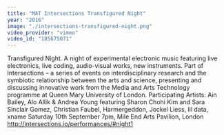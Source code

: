 ```yaml
---
title: "MAT Intersections Transfigured Night"
year: "2016"
image: "./intersections-transfigured-night.png"
video_provider: "vimeo"
video_id: "185675071"
---
```

Transfigured Night. A night of experimental electronic music featuring live electronics, live coding, audio-visual works, new instruments.
Part of Intersections – a series of events on interdisciplinary research and the symbiotic relationship between the arts and science, presenting and discussing innovative work from the Media and Arts Technology programme at Queen Mary University of London.
Participating Artists: Ain Bailey, Alo Allik & Andrea Young featuring Sharon Chohi Kim and Sara Sinclair Gomez, Christian Faubel, Harmergeddon, Jockel Liess, lil data, xname
Saturday 10th September 7pm, Mile End Arts Pavilion, London
http://intersections.io/performances/#night1